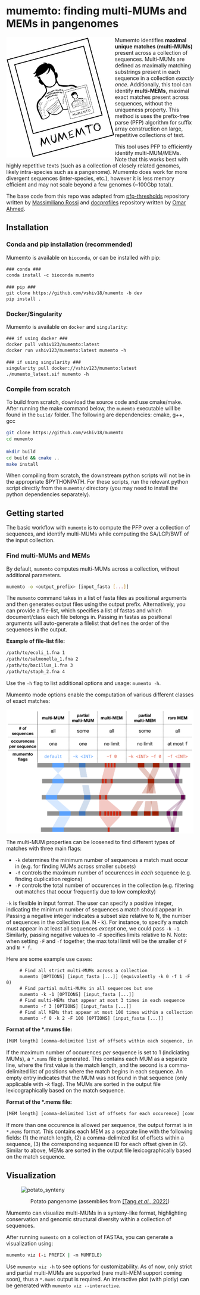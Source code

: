 # **mumemto**: finding multi-MUMs and MEMs in pangenomes

<img src="img/polaroid_tattoo.png" alt="logo" width="292" align="left"/>

Mumemto identifies **maximal unique matches (multi-MUMs)** present across a collection of sequences. Multi-MUMs are defined as maximally matching substrings present in each sequence in a collection *exactly once*. Additionally, this tool can identify **multi-MEMs**, maximal exact matches present across sequences, without the uniqueness property. This method is uses the prefix-free parse (PFP) algorithm for suffix array construction on large, repetitive collections of text.

This tool uses PFP to efficiently identify multi-MUM/MEMs. Note that this works best with highly repetitive texts (such as a collection of closely related genomes, likely intra-species such as a pangenome). Mumemto does work for more divergent sequences (inter-species, etc.), however it is less memory efficient and may not scale beyond a few genomes (~100Gbp total).

The base code from this repo was adapted from <a href="https://github.com/maxrossi91/pfp-thresholds">pfp-thresholds</a> repository written by <a href="https://github.com/maxrossi91">Massimiliano Rossi</a> and <a href="https://github.com/oma219/docprofiles">docprofiles</a> repository written by <a href="https://github.com/oma219">Omar Ahmed</a>. 

## Installation

### Conda and pip installation (recommended)
Mumemto is available on `bioconda`, or can be installed with pip:
```
### conda ###
conda install -c bioconda mumemto

### pip ###
git clone https://github.com/vshiv18/mumemto -b dev
pip install .
```

### Docker/Singularity
Mumemto is available on `docker` and `singularity`:
```
### if using docker ###
docker pull vshiv123/mumemto:latest
docker run vshiv123/mumemto:latest mumemto -h

### if using singularity ###
singularity pull docker://vshiv123/mumemto:latest
./mumemto_latest.sif mumemto -h
```

### Compile from scratch
To build from scratch, download the source code and use cmake/make. After running the make command below,
the `mumemto` executable will be found in the `build/` folder. The following are dependencies: cmake, g++, gcc

```sh
git clone https://github.com/vshiv18/mumemto
cd mumemto

mkdir build 
cd build && cmake ..
make install
```

When compiling from scratch, the downstream python scripts will not be in the appropriate $PYTHONPATH. For these scripts, run the relevant python script directly from the `mumemto/` directory (you may need to install the python dependencies separately). 

## Getting started

The basic workflow with `mumemto` is to compute the PFP over a collection of sequences, and identify multi-MUMs while computing the SA/LCP/BWT of the input collection. 

### Find multi-MUMs and MEMs
By default, `mumemto` computes multi-MUMs across a collection, without additional parameters. 
```sh
mumemto -o <output_prefix> [input_fasta [...]]
```

The `mumemto` command takes in a list of fasta files as positional arguments and then generates output files using the output prefix. Alternatively, you can provide a file-list, which specifies a list of fastas and which document/class each file belongs in. Passing in fastas as positional arguments will auto-generate a filelist that defines the order of the sequences in the output.

**Example of file-list file:**
```sh
/path/to/ecoli_1.fna 1
/path/to/salmonella_1.fna 2
/path/to/bacillus_1.fna 3
/path/to/staph_2.fna 4
```

Use the `-h` flag to list additional options and usage: `mumemto -h`.

Mumemto mode options enable the computation of various different classes of exact matches:
<p align="center">
<img src="img/viz_def.png" alt="visual_guide" width="600" align="center"/>
</p>

The multi-MUM properties can be loosened to find different types of matches with three main flags: 
- `-k` determines the minimum number of sequences a match must occur in (e.g. for finding MUMs across smaller subsets)
- `-f` controls the maximum number of occurences in _each_ sequence (e.g. finding duplication regions)
- `-F` controls the total number of occurences in the collection (e.g. filtering out matches that occur frequently due to low complexity)

`-k` is flexible in input format. The user can specify a positive integer, indicating the minimum number of sequences a match should appear in. Passing a negative integer indicates a subset size relative to N, the number of sequences in the collection (i.e. N - k). For instance, to specify a match must appear in at least all sequences _except_ one, we could pass `-k -1`. Similarly, passing negative values to `-F` specifies limits relative to N. Note: when setting `-F` and `-f` together, the max total limit will be the smaller of `F` and `N * f`.

Here are some example use cases:

```
	 # Find all strict multi-MUMs across a collection
     mumemto [OPTIONS] [input_fasta [...]] (equivalently -k 0 -f 1 -F 0)
	 # Find partial multi-MUMs in all sequences but one
     mumemto -k -1 [OPTIONS] [input_fasta [...]]
	 # Find multi-MEMs that appear at most 3 times in each sequence
     mumemto -f 3 [OPTIONS] [input_fasta [...]]
	 # Find all MEMs that appear at most 100 times within a collection
     mumemto -f 0 -k 2 -F 100 [OPTIONS] [input_fasta [...]]
```

**Format of the \*.mums file:**
```sh
[MUM length] [comma-delimited list of offsets within each sequence, in order of filelist] [comma-delimited strand indicators (one of +/-)]
```
If the maximum number of occurences _per_ sequence is set to 1 (indiciating MUMs), a `*.mums` file is generated. This contains each MUM as a separate line, where the first value is the match length, and the second is 
a comma-delimited list of positions where the match begins in each sequence. An empty entry indicates that the MUM was not found in that sequence (only applicable with *-k* flag). The MUMs are sorted in the output file
lexicographically based on the match sequence.

**Format of the \*.mems file:**
```sh
[MEM length] [comma-delimited list of offsets for each occurence] [comma-delimited list of sequence IDs, as defined in the filelist] [comma-delimited strand indicators (one of +/-)]
```
If more than one occurence is allowed per sequence, the output format is in `*.mems` format. This contains each MEM as a separate line with the following fields: (1) the match length, (2)
a comma-delimited list of offsets within a sequence, (3) the corresponding sequence ID for each offset given in (2). Similar to above, MEMs are sorted in the output file
lexicographically based on the match sequence.


## Visualization
<figure>
<img src="img/potato_syn_small.png" alt="potato_synteny"/>
<figcaption> <p align="center">Potato pangenome (assemblies from <a href='https://www.nature.com/articles/s41586-022-04822-x'>[Tang <i>et al.</i>, 2022]</a>)</p></figcaption>
</figure>
Mumemto can visualize multi-MUMs in a synteny-like format, highlighting conservation and genomic structural diversity within a collection of sequences.

After running `mumemto` on a collection of FASTAs, you can generate a visualization using:
```sh
mumemto viz (-i PREFIX | -m MUMFILE)
```
Use `mumemto viz -h` to see options for customizability. As of now, only strict and partial multi-MUMs are supported (rare multi-MEM support coming soon), thus a `*.mums` output is required. An interactive plot (with plotly) can be generated with `mumemto viz --interactive`.


